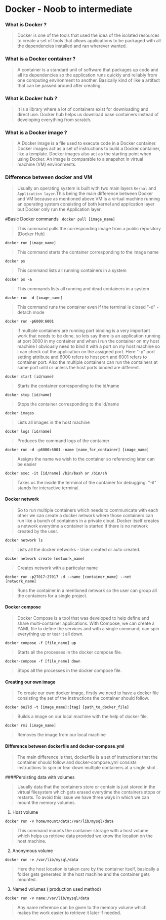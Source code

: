 #  Docker - Noob to intermediate

### What is Docker ?
> Docker is one of the tools that used the idea of the isolated resources to create a set of tools that allows applications to be packaged with all the dependencies installed and ran wherever wanted.

### What is a Docker container ?
> A container is a standard unit of software that packages up code and all its dependencies so the application runs quickly and reliably from one computing environment to another. Basically kind of like a artifact that can be passed around after creating.

### What is Docker hub ?
> It is a library where a lot of containers exist for downloading and direct use. Docker hub helps us download base containers instead of developing everything from scratch.

### What is a Docker image ?
> A Docker image is a file used to execute code in a Docker container. Docker images act as a set of instructions to build a Docker container, like a template. Docker images also act as the starting point when using Docker. An image is comparable to a snapshot in virtual machine (VM) environments.

### Difference between docker and VM
> Usually an operating system is built with two main layers `Kernal` and `Application layer`.This being the main difference between Docker and VM because as mentioned above VM is a virtual machine running an operating system consisting of both kernel and application layer but Docker only run the Application layer.

#Basic Docker commands
` docker pull [image_name]`

> This command pulls the corresponding image from a public repository (Docker Hub)

`docker run [image_name]`

> This command starts the container corresponding to the image name

`docker ps`

> This command lists all running containers in a system

`docker ps -a`

>This commands lists all running and dead containers in a system

`docker run -d [image_name]`

> This command runs the container even if the terminal is closed "-d" - detach mode

`docker run -p6000:6001`

>If multiple containers are running port binding is a very important work that needs to be done, so lets say there is an application running at port 3000 in my container and when i run the container on my host machine I obviously need to bind it with a port on my host machine so i can check out the application on the assigned port. Here "-p" port setting attribute and 6000 refers to host port and 6001 refers to container port. Also the multiple containers can run the containers at same port until or unless the host ports binded are different.

`docker start [id/name]`

> Starts the container corresponding to the id/name

`docker stop [id/name]`

> Stops the container corresponding to the id/name

`docker images`

> Lists all images in the host machine

`docker logs [id/name]`

>Produces the command logs of the container

`docker run -d -p6000:6001 -name [name_for_container] [image_name]`

>Assigns the name we wish to the container so referencing later can be easier

`docker exec -it [id/name] /bin/bash or /bin/sh`

>Takes us the inside the terminal of the container for debugging. "-it" stands for interactive terminal.

#### Docker network
> So to run multiple containers which needs to communicate with each other we can create a docker network where those containers can run like a bunch of containers in a private cloud. Docker itself creates a network everytime a container is started if there is no network created by the user.

`docker network ls`

> Lists all the docker networks - User created or auto created.

`docker network create [network_name]`

> Creates network with a particular name

`docker run -p27017:27017 -d --name [container_name] --net [network_name]`
> Runs the container in a mentioned network so the user can group all the containers for a single project.

#### Docker compose
> Docker Compose is a tool that was developed to help define and share multi-container applications. With Compose, we can create a YAML file to define the services and with a single command, can spin everything up or tear it all down.

`docker compose -f [file_name] up`
> Starts all the processes in the docker compose file.

`docker-compose -f [file_name] down`
> Stops all the processes in the docker compose file.

#### Creating our own image
> To create our own docker image, firstly we need to have a docker file consisting the set of the instructions the container should follow.


`docker build -t [image_name]:[tag] [path_to_docker_file]`
> Builds a image on our local machine with the help of docker file.

`docker rmi [image_name]`
> Removes the image from our local machine

#### Difference between dockerfile and docker-compose.yml
> The main difference is that, dockerfile is a set of instructions that the container should follow and docker-compose.yml consists instructions to spin or tear down multiple containers at a single shot .

####Persisting data with volumes
> Usually data that the containers store or contain is just stored in the virtual filesystem which gets erased everytime the containers stops or restarts. To avoid this issue we have three ways in which we can mount the memory volumes.

1.  Host volume

`docker run -v home/mount/data:/var/lib/mysql/data`
> This command mounts the container storage with a host volume which helps us retrieve data provided we know the location on the host machine.

2. Anonymous volume

`docker run -v /var/lib/mysql/data`
> Here the host location is taken care by the container itself, basically a folder gets generated in the host machine and the container gets mounted.

3. Named volumes ( production used method)

`docker run -v name:/var/lib/mysql/data`
> Any name reference can be given to the memory volume which makes the work easier to retrieve it later if needed.
